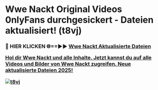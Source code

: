 # Wwe Nackt Original Videos 0nlyFans durchgesickert - Dateien aktualisiert! (t8vj)

<h3>🔴 HIER KLICKEN 🌐==►► <a href="https://tinyurl.com/h6vf6nb8" rel="nofollow">Wwe Nackt Aktualisierte Dateien

Hol dir Wwe Nackt und alle Inhalte. Jetzt kannst du auf alle Videos und Bilder von Wwe Nackt zugreifen. Neue aktualisierte Dateien 2025!

[![t8vj](https://i.imgur.com/sD4kR3V.gif)](https://tinyurl.com/h6vf6nb8)
